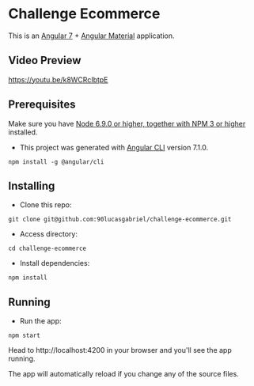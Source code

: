 # Challenge Ecommerce

This is an [Angular 7](http://angular.io/) + [Angular Material](https://material.angular.io/) application. 

## Video Preview
https://youtu.be/k8WCRcIbtpE

## Prerequisites
Make sure you have [Node 6.9.0 or higher, together with NPM 3 or higher](https://nodejs.org/en/) installed.

- This project was generated with [Angular CLI](https://github.com/angular/angular-cli) version 7.1.0.
```
npm install -g @angular/cli
```
## Installing
- Clone this repo:

```
git clone git@github.com:90lucasgabriel/challenge-ecommerce.git
```
- Access directory:
```
cd challenge-ecommerce
```
- Install dependencies:
```
npm install
```
## Running
- Run the app:
```
npm start
```
Head to http://localhost:4200 in your browser and you'll see the app running.

The app will automatically reload if you change any of the source files.
